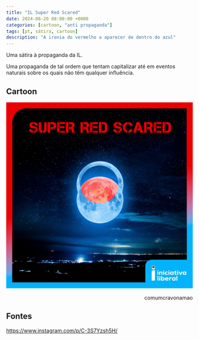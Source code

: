```yaml
---
title: "IL Super Red Scared"
date: 2024-08-20 08:00:00 +0000
categories: [cartoon, "anti propaganda"]
tags: [pt, sátira, cartoon]
description: "A ironia do vermelho a aparecer de dentro do azul"
---
```


Uma sátira à propaganda da IL.

Uma propaganda de tal ordem que tentam capitalizar até em eventos naturais sobre os quais não têm qualquer influência.

## Cartoon

![il-superlua-red-scared](/assets/images/il-superlua-red-scared.png)
<p style="text-align:right">comumcravonamao</p>

## Fontes
https://www.instagram.com/p/C-3S7Yzsh5H/
